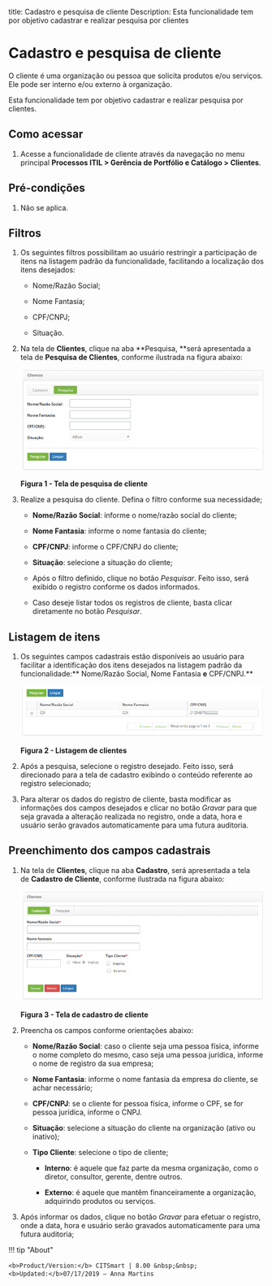 title: Cadastro e pesquisa de cliente
Description: Esta funcionalidade tem por objetivo cadastrar e realizar pesquisa
por clientes

# Cadastro e pesquisa de cliente

O cliente é uma organização ou pessoa que solicita produtos e/ou serviços. Ele
pode ser interno e/ou externo à organização.

Esta funcionalidade tem por objetivo cadastrar e realizar pesquisa por clientes.

Como acessar
------------

1.  Acesse a funcionalidade de cliente através da navegação no menu
    principal **Processos ITIL > Gerência de Portfólio e Catálogo > Clientes**.

Pré-condições
-------------

1.  Não se aplica.

Filtros
-------

1.  Os seguintes filtros possibilitam ao usuário restringir a participação de
    itens na listagem padrão da funcionalidade, facilitando a localização dos
    itens desejados:

    -   Nome/Razão Social;

    -   Nome Fantasia;

    -   CPF/CNPJ;

    -   Situação.

1.  Na tela de **Clientes**, clique na aba **Pesquisa, **será apresentada a tela
    de **Pesquisa de Clientes**, conforme ilustrada na figura abaixo:

    ![Criar](images/client-1.png)

    **Figura 1 - Tela de pesquisa de cliente**

1.  Realize a pesquisa do cliente. Defina o filtro conforme sua necessidade;

    -   **Nome/Razão Social**: informe o nome/razão social do cliente;

    -   **Nome Fantasia**: informe o nome fantasia do cliente;

    -   **CPF/CNPJ**: informe o CPF/CNPJ do cliente;

    -   **Situação**: selecione a situação do cliente;

    -   Após o filtro definido, clique no botão *Pesquisar*. Feito isso, será
        exibido o registro conforme os dados informados.

    -   Caso deseje listar todos os registros de cliente, basta clicar
        diretamente no botão *Pesquisar*.

Listagem de itens
-----------------

1.  Os seguintes campos cadastrais estão disponíveis ao usuário para facilitar a
    identificação dos itens desejados na listagem padrão da
    funcionalidade:** Nome/Razão Social, Nome Fantasia **e** CPF/CNPJ.**

    ![Criar](images/client-2.png)

    **Figura 2 - Listagem de clientes**

1.  Após a pesquisa, selecione o registro desejado. Feito isso, será direcionado
    para a tela de cadastro exibindo o conteúdo referente ao registro
    selecionado;

2.  Para alterar os dados do registro de cliente, basta modificar as informações
    dos campos desejados e clicar no botão *Gravar* para que seja gravada a
    alteração realizada no registro, onde a data, hora e usuário serão gravados
    automaticamente para uma futura auditoria.

Preenchimento dos campos cadastrais
-----------------------------------

1.  Na tela de **Clientes**, clique na aba **Cadastro**, será apresentada a
    tela de **Cadastro de Cliente**, conforme ilustrada na figura abaixo:

    ![Criar](images/client-3.png)

    **Figura 3 - Tela de cadastro de cliente**

1.  Preencha os campos conforme orientações abaixo:

    -   **Nome/Razão Social**: caso o cliente seja uma pessoa física, informe o
        nome completo do mesmo, caso seja uma pessoa jurídica, informe o nome de
        registro da sua empresa;

    -   **Nome Fantasia**: informe o nome fantasia da empresa do cliente, se
        achar necessário;

    -   **CPF/CNPJ**: se o cliente for pessoa física, informe o CPF, se for
        pessoa jurídica, informe o CNPJ.

    -   **Situação**: selecione a situação do cliente na organização (ativo ou
        inativo);

    -   **Tipo Cliente**: selecione o tipo de cliente;

        -   **Interno**: é aquele que faz parte da mesma organização, como o
            diretor, consultor, gerente, dentre outros.

        -   **Externo**: é aquele que mantêm financeiramente a organização,
            adquirindo produtos ou serviços.

2.  Após informar os dados, clique no botão *Gravar* para efetuar o registro,
    onde a data, hora e usuário serão gravados automaticamente para uma futura
    auditoria;


!!! tip "About"

    <b>Product/Version:</b> CITSmart | 8.00 &nbsp;&nbsp;
    <b>Updated:</b>07/17/2019 – Anna Martins
